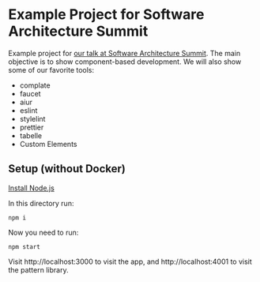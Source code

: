 # Example Project for Software Architecture Summit

Example project for [our talk at Software Architecture
Summit](https://software-architecture-summit.de/softwarearchitektur/moderne-frontend-entwicklung/).
The main objective is to show component-based development. We will also show
some of our favorite tools:

* complate
* faucet
* aiur
* eslint
* stylelint
* prettier
* tabelle
* Custom Elements

## Setup (without Docker)

[Install Node.js](https://nodejs.org/en/download/)

In this directory run:

```
npm i
```

Now you need to run:

```
npm start
```

Visit http://localhost:3000 to visit the app, and http://localhost:4001 to visit the pattern library.

